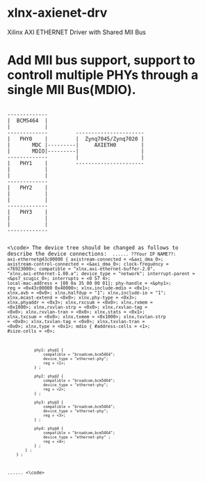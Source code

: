 xlnx-axienet-drv
================

Xilinx AXI ETHERNET Driver with Shared MII Bus

Add MII bus support, support to controll multiple PHYs through a single MII Bus(MDIO).
===============
<code>
-------------
|  BCM5464  |
|           |
-------------         ----------------------
|   PHY0    |         |  Zynq7045/Zynq7020 |
|       MDC |---------|     AXIETH0        | 
|       MDIO|---------|                    |
-------------         |                    |
|   PHY1    |         ----------------------
|           |
|           |
-------------
|   PHY2    |
|           |
|           |
-------------
|   PHY3    |
|           |
|           |
-------------

<\code>
The device tree should be changed as follows to describe the device connections:
<code>
......
		??Your IP NAME??: axi-ethernet@43c00000 {
			axistream-connected = <&axi_dma_0>;
			axistream-control-connected = <&axi_dma_0>;
			clock-frequency = <76923080>;
			compatible = "xlnx,axi-ethernet-buffer-2.0", "xlnx,axi-ethernet-1.00.a";
			device_type = "network";
			interrupt-parent = <&ps7_scugic_0>;
			interrupts = <0 57 4>;
			local-mac-address = [00 0a 35 00 00 01];
			phy-handle = <&phy1>;
			reg = <0x43c00000 0x40000>;
			xlnx,include-mdio = <0x1>;
			xlnx,avb = <0x0>;
			xlnx,halfdup = "1";
			xlnx,include-io = "1";
			xlnx,mcast-extend = <0x0>;
			xlnx,phy-type = <0x3>;
			xlnx,phyaddr = <0x3>;
			xlnx,rxcsum = <0x0>;
			xlnx,rxmem = <0x1000>;
			xlnx,rxvlan-strp = <0x0>;
			xlnx,rxvlan-tag = <0x0>;
			xlnx,rxvlan-tran = <0x0>;
			xlnx,stats = <0x1>;
			xlnx,txcsum = <0x0>;
			xlnx,txmem = <0x1000>;
			xlnx,txvlan-strp = <0x0>;
			xlnx,txvlan-tag = <0x0>;
			xlnx,txvlan-tran = <0x0>;
			xlnx,type = <0x1>;
			mdio {
				#address-cells = <1>;
				#size-cells = <0>;
				
				phy1: phy@1 {
					compatible = "broadcom,bcm5464";
					device_type = "ethernet-phy";
					reg = <1>;
				} ;

				phy2: phy@2 {
					compatible = "broadcom,bcm5464";
					device_type = "ethernet-phy";
					reg = <2>;
				} ;

				phy3: phy@3 {
					compatible = "broadcom,bcm5464";
					device_type = "ethernet-phy";
					reg = <3>;
				} ;

				phy4: phy@4 {
					compatible = "broadcom,bcm5464";
					device_type = "ethernet-phy" ;
					reg = <4>;
				} ;
			} ;
		} ;
......
<\code>

